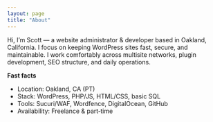 ```yaml
---
layout: page
title: "About"
---
```

Hi, I’m Scott — a website administrator & developer based in Oakland, California. I focus on keeping WordPress sites fast, secure, and maintainable. I work comfortably across multisite networks, plugin development, SEO structure, and daily operations.

**Fast facts**
- Location: Oakland, CA (PT)
- Stack: WordPress, PHP/JS, HTML/CSS, basic SQL
- Tools: Sucuri/WAF, Wordfence, DigitalOcean, GitHub
- Availability: Freelance & part‑time

